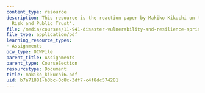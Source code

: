 ```yaml
---
content_type: resource
description: This resource is the reaction paper by Makiko Kikuchi on the topic 'Transboundary
  Risk and Public Trust'.
file: /media/courses/11-941-disaster-vulnerability-and-resilience-spring-2005/b7a71881b3bc0c8c3df7c4f8dc574281_makiko_kikuchi6.pdf
file_type: application/pdf
learning_resource_types:
- Assignments
ocw_type: OCWFile
parent_title: Assignments
parent_type: CourseSection
resourcetype: Document
title: makiko_kikuchi6.pdf
uid: b7a71881-b3bc-0c8c-3df7-c4f8dc574281
---
```

